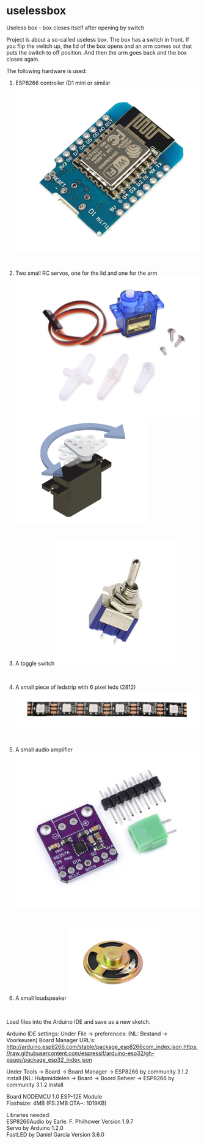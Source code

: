 # uselessbox
Useless box - box closes itself after opening by switch

Project is about a so-called useless box. The box has a switch in front. If you flip the switch up, the lid of the box opens and an arm comes out that puts the switch to off position.
And then the arm goes back and the box closes again.

The following hardware is used:

1) ESP8266 controller (D1 mini or similar
![alt text](pictures/esp-processor-module.jpg)
<br>

2) Two small RC servos, one for the lid and one for the arm
![alt text](pictures/servo.jpg)
![alt text](pictures/hobby-servo.png)
<br>

3) A toggle switch
![alt text](pictures/schakelaar.jpg)
<br>

4) A small piece of ledstrip with 6 pixel leds (2812)
![alt text](pictures/ledstrip.jpg)
<br>

5) A small audio amplifier
![alt text](pictures/versterker-audio.jpg)
<br>

6) A small loudspeaker
![alt text](pictures/luidspreker.jpg)
<br>

Load files into the Arduino IDE and save as a new sketch.

Arduino IDE settings:
Under File -> preferences:
(NL: Bestand -> Voorkeuren)
Board Manager URL's: http://arduino.esp8266.com/stable/package_esp8266com_index.json,https://raw.githubusercontent.com/espressif/arduino-esp32/gh-pages/package_esp32_index.json<br>

Under Tools -> Board -> Board Manager -> ESP8266 by community 3.1.2 install
(NL: Hulpmiddelen -> Board -> Boord Beheer -> ESP8266 by community 3.1.2 install


Board NODEMCU 1.0 ESP-12E Module<br>
Flashsize: 4MB (FS:2MB OTA~: 1019KB)<br>

Libraries needed:
<br>
ESP8266Audio by Earle. F. Philhower Version 1.9.7
<br>
Servo by Arduino 1.2.0
<br>
FastLED by Daniel Garcia Version 3.6.0




